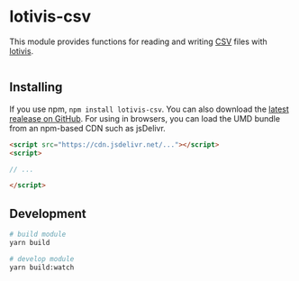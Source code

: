 # lotivis-csv

This module provides functions for reading and writing [CSV](https://en.wikipedia.org/wiki/Comma-separated_values) files with [lotivis](https://github.com/lukasdanckwerth/lotivis).

```

```

## Installing

If you use npm, `npm install lotivis-csv`. You can also download the [latest realease on GitHub](https://github.com/lukasdanckwerth/lotivis-csv/releases/latest). For using in browsers, you can load the UMD bundle from an npm-based CDN such as jsDelivr.

```html
<script src="https://cdn.jsdelivr.net/..."></script>
<script>

// ...

</script>

```

## Development
```bash
# build module
yarn build

# develop module
yarn build:watch
```
